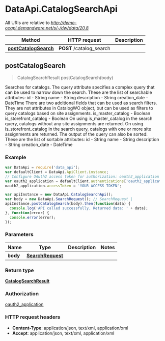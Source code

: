# DataApi.CatalogSearchApi

All URIs are relative to *http://demo-ocapi.demandware.net/s/-/dw/data/20.8*

Method | HTTP request | Description
------------- | ------------- | -------------
[**postCatalogSearch**](CatalogSearchApi.md#postCatalogSearch) | **POST** /catalog_search | 



## postCatalogSearch

> CatalogSearchResult postCatalogSearch(body)



Searches for catalogs.    The query attribute specifies a complex query that can be used to narrow down the search. These are the list  of searchable attributes:    id - String  name - String  description - String  creation_date - DateTime      There are two additional fields that can be used as search filters. They are not attributes in CatalogWO object,   but can be used as filters to query catalogs based on site assignments.    is_master_catalog - Boolean  is_storefront_catalog - Boolean      On using is_master_catalog in the search query, catalogs without any site assignments are returned.   On using is_storefront_catalog in the search query, catalogs with one or more site assignments are returned.    The output of the query can also be sorted. These are the list of sortable attributes:    id - String  name - String  description - String  creation_date - DateTime  

### Example

```javascript
var DataApi = require('data_api');
var defaultClient = DataApi.ApiClient.instance;
// Configure OAuth2 access token for authorization: oauth2_application
var oauth2_application = defaultClient.authentications['oauth2_application'];
oauth2_application.accessToken = 'YOUR ACCESS TOKEN';

var apiInstance = new DataApi.CatalogSearchApi();
var body = new DataApi.SearchRequest(); // SearchRequest | 
apiInstance.postCatalogSearch(body).then(function(data) {
  console.log('API called successfully. Returned data: ' + data);
}, function(error) {
  console.error(error);
});

```

### Parameters



Name | Type | Description  | Notes
------------- | ------------- | ------------- | -------------
 **body** | [**SearchRequest**](SearchRequest.md)|  | 

### Return type

[**CatalogSearchResult**](CatalogSearchResult.md)

### Authorization

[oauth2_application](../README.md#oauth2_application)

### HTTP request headers

- **Content-Type**: application/json, text/xml, application/xml
- **Accept**: application/json, text/xml, application/xml

